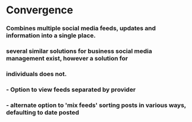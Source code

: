 # Convergence

### Combines multiple social media feeds, updates and information into a single place.
### several similar solutions for business social media management exist, however a solution for
### individuals does not.

### - Option to view feeds separated by provider
### - alternate option to 'mix feeds' sorting posts in various ways, defaulting to date posted
